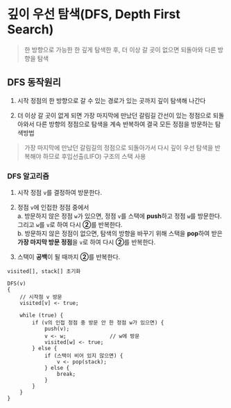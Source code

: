 # 깊이 우선 탐색(DFS, Depth First Search)

> 한 방향으로 가능한 한 깊게 탐색한 후, 더 이상 갈 곳이 없으면 되돌아와 다른 방향을 탐색

## DFS 동작원리

1. 시작 정점의 한 방향으로 갈 수 있는 경로가 있는 곳까지 깊이 탐색해 나간다

2. 더 이상 갈 곳이 없게 되면 가장 마지막에 만났던 갈림길 간선이 있는 정점으로 되돌아와서 다른 방향의 정점으로 탐색을 계속 반복하여 결국 모든 정점을 방문하는 탐색방법

> 가장 마지막에 만났던 갈림길의 정점으로 되돌아가서 다시 깊이 우선 탐색을 반복해야 하므로 후입선출(LIFO) 구조의 스택 사용

### DFS 알고리즘

1. 시작 정점 `v`를 결정하여 방문한다.

2. 정점 `v`에 인접한 정점 중에서  
   a. 방문하지 않은 정점 `w`가 있으면, 정점 `v`를 스택에 **push**하고 정점 `w`를 방문한다. 그리고 `w`를 `v`로 하여 다시 **②**를 반복한다.  
   b. 방문하지 않은 정점이 없으면, 탐색의 방향을 바꾸기 위해 스택을 **pop**하여 받은 **가장 마지막 방문 정점**을 `v`로 하여 다시 **②**를 반복한다.

3. 스택이 **공백**이 될 때까지 **②**를 반복한다.

```textile
visited[], stack[] 초기화

DFS(v)
{
    // 시작점 v 방문
    visited[v] <- true;

    while (true) {
        if (v의 인접 정점 중 방문 안 한 정점 w가 있으면) {
            push(v);
            v <- w;              // w에 방문
            visited[w] <- true;
        } else {
            if (스택이 비어 있지 않으면) {
                v <- pop(stack);
            } else {
                break;
            }
        }
    }
}
```
